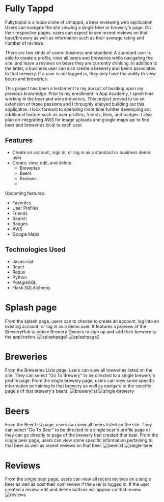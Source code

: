 # Fully Tappd

Fullytappd is a loose clone of Untappd, a beer reviewing web application. Users can navigate the site viewing a single beer or brewery's page. On their respective pages, users can expect to see recent reviews on that beer/brewery as well as information such as their average rating and number of reviews.

There are two kinds of users: business and standard. A standard user is able to create a profile, view all beers and breweries while navigating the site, and leave a reviews on beers they are currently drinking. In addition to the latter, a business user can also create a brewery and beers associated to that brewery. If a user is not logged in, they only have the ability to view beers and breweries.

This project has been a testament to my pursuit of building upon my previous knowledge. Prior to my enrollment in App Academy, I spent time working in the beer and wine industries. This project proved to be an extension of those passions and I throughly enjoyed building out this application. I look forward to spending more time further developing out additional feature such as user profiles, friends, likes, and badges. I also plan on integrating AWS for image uploads and google maps api to find beer and breweries local to each user.


## Features
- Create an account, sign in, or log in as a standard or business demo user
- Create, view, edit, and delete
   - Breweries
   - Beers
   - Reviews
   - 
Upcoming features: 
- Favorites
- User Profiles
- Friends
- Search 
- Badges
- AWS
- Google Maps


## Technologies Used
- Javascript
- React
- Redux 
- Python
- PostgreSQL
- Flask SQLAlchemy


# Splash page
From the splash page, users can to choose to create an account, log into an existing account, or log in as a demo user. It features a preview of the BreweryHub to entice Brewery Owners to sign up and add their brewery to the application.
![splashpage1](https://user-images.githubusercontent.com/90273783/165002745-1506da0e-af00-4242-b781-4b8206918e43.png)
![splashpage2](https://user-images.githubusercontent.com/90273783/165002758-d1213f7a-66b4-42f6-9bfe-829fd8b48bc2.png)


# Breweries
From the Breweries Lists page, users can view all breweries listed on the site. They can select "Go To Brewery" to be directed to a single  brewery's profile page. From the single brewery page, users can view some specific information pertaining to that brewery as well as navigate to the specific page's of that brewery's beers. 
![brewerylist](https://user-images.githubusercontent.com/90273783/165002868-d7ad197a-c2ac-434d-9aae-780a8c18dbc5.png)
![single-brewery](https://user-images.githubusercontent.com/90273783/165002872-8d95e2c9-cc9a-4e95-94ce-93560c66e66e.png)


# Beers
From the Beer List page, users can view all beers listed on the site. They can select "Go To Beer" to be directed to a single  beer's profile page or they can go directly to page of the brewery that created that beer. From the single beer page, users can view some specific information pertaining to that beer as well as recent reviews on that beer. 
![beerlist](https://user-images.githubusercontent.com/90273783/165002932-a82ea4ce-a626-49af-b148-7c75ad633426.png)
![single-beer](https://user-images.githubusercontent.com/90273783/165002936-ab5876e2-b561-4ec6-8aaf-10001e2222b1.png)

# Reviews
From the single beer page, users can view all recent reviews on a single beer as well as post their own review if the user is logged in. If the user created a review, edit and delete buttons will appear on that review.
![reviews](https://user-images.githubusercontent.com/90273783/165003017-a92ff4f3-8e8f-4a40-88cf-0fa452cc5f80.png)
